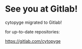 # See you at Gitlab!
cytopyge migrated to Gitlab!

for up-to-date repositories:

https://gitlab.com/cytopyge
